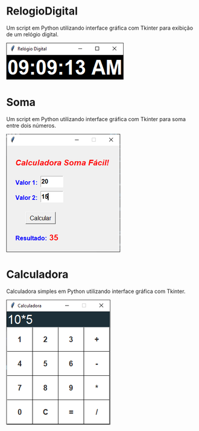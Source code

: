 # RelogioDigital

Um script em Python utilizando interface gráfica com Tkinter para exibição de um relógio digital. 

<img src = "RelogioDigital.png">

# Soma

Um script em Python utilizando interface gráfica com Tkinter para soma entre dois números.

<img src = "Soma.png">

# Calculadora

Calculadora simples em Python utilizando interface gráfica com Tkinter.

<img src = "Calculadora.png">

